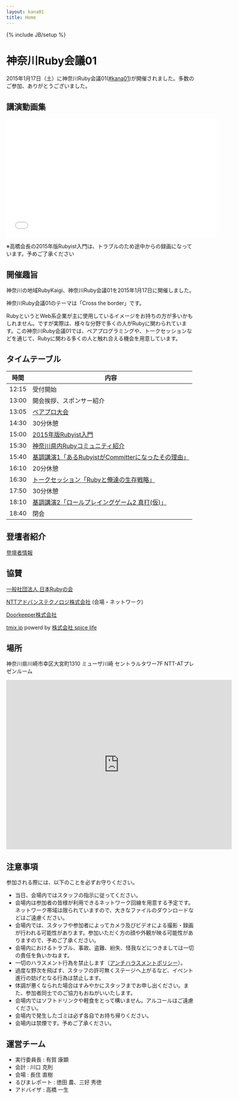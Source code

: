 ```yaml
---
layout: kana01
title: Home
---
```

{% include JB/setup %}

# 神奈川Ruby会議01

2015年1月17日（土）に神奈川Ruby会議01([#kana01](https://twitter.com/search?f=realtime&q=%23kana01))が開催されました。多数のご参加、ありがとうございました。

## 講演動画集

<iframe width="560" height="315" src="//www.youtube.com/embed/videoseries?list=PLFhrObr2eydttZ1vfU1IrkSJZIhYcJ6TA" frameborder="0" allowfullscreen></iframe>

※高橋会長の2015年版Rubyist入門は、トラブルのため途中からの録画になっています。予めご了承ください

## 開催趣旨

神奈川の地域RubyKaigi、神奈川Ruby会議01を2015年1月17日に開催しました。

神奈川Ruby会議01のテーマは「Cross the border」です。

RubyというとWeb系企業が主に使用しているイメージをお持ちの方が多いかもしれません。ですが実際は、様々な分野で多くの人がRubyに関わられています。この神奈川Ruby会議01では、ペアプログラミングや、トークセッションなどを通じて、Rubyに関わる多くの人と触れ合える機会を用意しています。

## タイムテーブル

|時間|内容|
|---|---|
|12:15|受付開始|
|13:00|開会挨拶、スポンサー紹介|
|13:05|[ペアプロ大会](contents/02_pair_programing.html)|
|14:30|30分休憩|
|15:00|[2015年版Rubyist入門](contents/04_how_to_be_a_rubyist_2015.html)|
|15:30|[神奈川県内Rubyコミュニティ紹介](contents/05_community_talks.html)|
|15:40|[基調講演1「あるRubyistがCommitterになったその理由」](contents/06_keynote1.html)|
|16:10|20分休憩|
|16:30|[トークセッション「Rubyと俺達の生存戦略」](contents/08_talk_session.html)|
|17:50|30分休憩|
|18:10|[基調講演2「ロールプレイングゲーム2 真打(仮)」](contents/10_keynote2.html)|
|18:40|閉会|


## 登壇者紹介

[登壇者情報](profiles.html)

## 協賛

[一般社団法人 日本Rubyの会](http://ruby-no-kai.org/)

[NTTアドバンステクノロジ株式会社](http://www.ntt-at.co.jp/) (会場・ネットワーク)

[Doorkeeper株式会社](http://www.doorkeeper.jp/)

[tmix.jp](http://tmix.jp/) powerd by [株式会社 spice life](http://spicelife.jp/)

## 場所

神奈川県川崎市幸区大宮町1310 ミューザ川崎 セントラルタワー7F NTT-ATプレゼンルーム

<div class="ggmap">
  <iframe src="https://www.google.com/maps/embed?pb=!1m14!1m8!1m3!1d3246.9198213226173!2d139.69482635!3d35.530979!3m2!1i1024!2i768!4f13.1!3m3!1m2!1s0x6018609f1fb21e4f%3A0x71354a4d3e55903e!2z44CSMjEyLTAwMTQg56We5aWI5bed55yM5bed5bSO5biC5bm45Yy65aSn5a6u55S677yR77yT77yR77yQIOODn-ODpeODvOOCtuW3neW0juOCu-ODs-ODiOODqeODq-OCv-ODr-ODvA!5e0!3m2!1sja!2sjp!4v1411054749334" width="600" height="450" frameborder="0" style="border:0"></iframe>
</div>

## 注意事項

参加される際には、以下のことを必ずお守りください。

- 当日、会場内ではスタッフの指示に従ってください。
- 会場内は参加者の皆様が利用できるネットワーク回線を用意する予定です。ネットワーク帯域は限られていますので、大きなファイルのダウンロードなどはご遠慮ください。
- 会場内では、スタッフや参加者によってカメラ及びビデオによる撮影・録画が行われる可能性があります。参加いただく方の顔や外観が映る可能性がありますので、予めご了承ください。
- 会場内におけるトラブル、事故、盗難、紛失、怪我などにつきましては一切の責任を負いかねます。
- 一切のハラスメント行為を禁止します（[アンチハラスメントポリシー](anti_harassment.html)）。
- 過度な野次を飛ばす、スタッフの許可無くステージへ上がるなど、イベント進行の妨げとなる行為は禁止します。
- 体調が悪くなられた場合はすみやかにスタッフまでお申し出ください。また、参加者同士でのご協力もおねがいいたします。
- 会場内ではソフトドリンクや軽食をとって構いません。アルコールはご遠慮ください。
- 会場内で発生したゴミは必ず各自でお持ち帰りください。
- 会場内は禁煙です。予めご了承ください。

## 運営チーム

- 実行委員長 : 有賀 康顕
- 会計 : 川口 克則
- 会場 : 長住 直樹
- るびまレポート : 徳田 農、三好 秀徳
- アドバイザ : 高橋 一生


